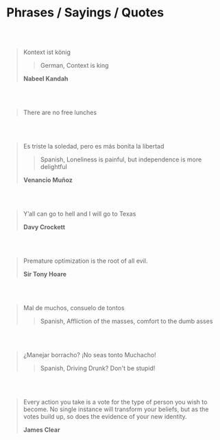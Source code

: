 # Phrases / Sayings / Quotes

<br/>
<br/>

> Kontext ist könig
>> German, Context is king
>
> **Nabeel Kandah**

<br/>
<br/>

> There are no free lunches

<br/>
<br/>

> Es triste la soledad, pero es más bonita la libertad
>> Spanish, Loneliness is painful, but independence is more delightful
>
> **Venancio Muñoz**

<br/>
<br/>

> Y’all can go to hell and I will go to Texas
>
> **Davy Crockett**

<br/>
<br/>

> Premature optimization is the root of all evil.
>
> **Sir Tony Hoare**

<br/>
<br/>

> Mal de muchos, consuelo de tontos
>> Spanish, Affliction of the masses, comfort to the dumb asses

<br/>
<br/>

> ¿Manejar borracho? ¡No seas tonto Muchacho!
>> Spanish, Driving Drunk? Don't be stupid!

<br/>
<br/>

> Every action you take is a vote for the type of person you wish to become. No single instance will transform your beliefs, but as the votes build up, so does the evidence of your new identity.
>
> **James Clear**

<br/>
<br/>
